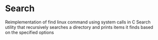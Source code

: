 Search
===================
Reimplementation of find linux command using system calls in C
Search utility that recursively searches a directory and prints items it finds based on the specified options
